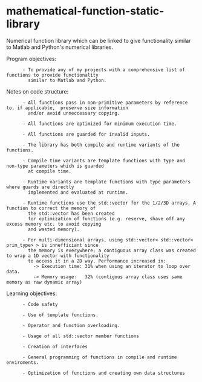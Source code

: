 # mathematical-function-static-library
Numerical function library which can be linked to give functionality similar to Matlab and Python's numerical libraries. 

Program objectives: 

          - To provide any of my projects with a comprehensive list of functions to provide functionality 
            similar to Matlab and Python. 
                    
                    
Notes on code structure: 

          - All functions pass in non-primitive parameters by reference to, if applicable,  preserve size information 
            and/or avoid unneccessary copying. 
            
          - All functions are optimized for minimum execution time. 
          
          - All functions are guarded for invalid inputs. 
          
          - The library has both compile and runtime variants of the functions.
          
          - Compile time variants are template functions with type and non-type parameters which is guarded
            at compile time. 
          
          - Runtime variants are template functions with type parameters where guards are directly 
            implemented and evaluated at runtime. 
          
          - Runtime functions use the std::vector for the 1/2/3D arrays. A function to correct the memory of 
            the std::vector has been created 
            for optimization of functions (e.g. reserve, shave off any excess memory etc. to avoid copying
            and wasted memory).
            
          - For multi-dimensional arrays, using std::vector< std::vector< prim_type> > is innefficiant since 
            the memory is everywhere; a contiguous array class was created to wrap a 1D vector with functionality
            to access it in a 2D way. Performance increased in:
              -> Execution time: 31% when using an iterator to loop over data. 
              -> Memory usage:   32% (contigous array class uses same memory as raw dynamic array) 

          
          
Learning objectives:

          - Code safety 
          
          - Use of template functions.
          
          - Operator and function overloading.
          
          - Usage of all std::vector member functions
          
          - Creation of interfaces 
          
          - General programming of functions in compile and runtime enviroments.
          
          - Optimization of functions and creating own data structures 
          
          
          
